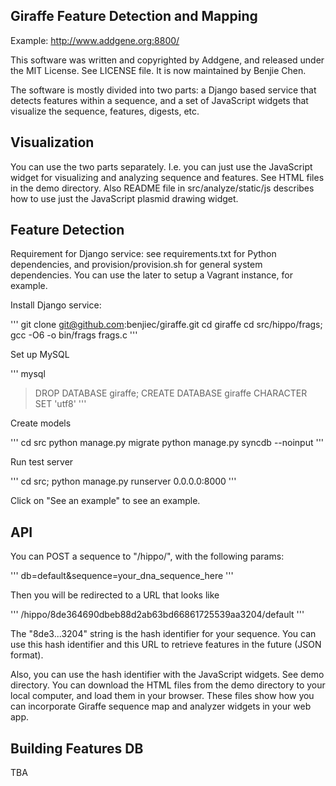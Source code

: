 Giraffe Feature Detection and Mapping
-------------------------------------

Example: http://www.addgene.org:8800/

This software was written and copyrighted by Addgene, and released under the
MIT License. See LICENSE file. It is now maintained by Benjie Chen.

The software is mostly divided into two parts: a Django based service that
detects features within a sequence, and a set of JavaScript widgets that
visualize the sequence, features, digests, etc.


Visualization
-------------

You can use the two parts separately. I.e. you can just use the JavaScript
widget for visualizing and analyzing sequence and features. See HTML files in
the demo directory. Also README file in src/analyze/static/js describes how to
use just the JavaScript plasmid drawing widget.


Feature Detection
-----------------

Requirement for Django service: see requirements.txt for Python dependencies, and
provision/provision.sh for general system dependencies. You can use the later
to setup a Vagrant instance, for example.

Install Django service:

'''
git clone git@github.com:benjiec/giraffe.git
cd giraffe
cd src/hippo/frags; gcc -O6 -o bin/frags frags.c
'''

Set up MySQL

'''
mysql
> DROP DATABASE giraffe;
> CREATE DATABASE giraffe CHARACTER SET 'utf8'
'''

Create models

'''
cd src
python manage.py migrate
python manage.py syncdb --noinput
'''

Run test server

'''
cd src; python manage.py runserver 0.0.0.0:8000
'''

Click on "See an example" to see an example.


API
---

You can POST a sequence to "/hippo/", with the following params:

'''
db=default&sequence=your_dna_sequence_here
'''

Then you will be redirected to a URL that looks like

'''
/hippo/8de364690dbeb88d2ab63bd66861725539aa3204/default
'''

The "8de3...3204" string is the hash identifier for your sequence. You can use
this hash identifier and this URL to retrieve features in the future (JSON
format).

Also, you can use the hash identifier with the JavaScript widgets. See demo
directory. You can download the HTML files from the demo directory to your
local computer, and load them in your browser. These files show how you can
incorporate Giraffe sequence map and analyzer widgets in your web app.


Building Features DB
--------------------

TBA


